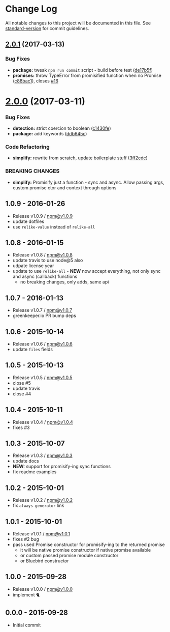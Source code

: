 # Change Log

All notable changes to this project will be documented in this file. See [standard-version](https://github.com/conventional-changelog/standard-version) for commit guidelines.

<a name="2.0.1"></a>
## [2.0.1](https://github.com/hybridables/redolent/compare/v2.0.0...v2.0.1) (2017-03-13)


### Bug Fixes

* **package:** tweak `npm run commit` script - build before test ([de17b5f](https://github.com/hybridables/redolent/commit/de17b5f))
* **promises:** throw TypeError from promisified function when no Promise ([c88bac1](https://github.com/hybridables/redolent/commit/c88bac1)), closes [#16](https://github.com/hybridables/redolent/issues/16)



<a name="2.0.0"></a>
# [2.0.0](https://github.com/hybridables/redolent/compare/v1.0.9...v2.0.0) (2017-03-11)


### Bug Fixes

* **detection:** strict coercion to boolean ([c1430fe](https://github.com/hybridables/redolent/commit/c1430fe))
* **package:** add keywords ([ddb645c](https://github.com/hybridables/redolent/commit/ddb645c))


### Code Refactoring

* **simplify:** rewrite from scratch, update boilerplate stuff ([3ff2cdc](https://github.com/hybridables/redolent/commit/3ff2cdc))


### BREAKING CHANGES

* **simplify:** Promisify just a function - sync and async. Allow passing args, custom promise ctor
and context through options





## 1.0.9 - 2016-01-26
- Release v1.0.9 / npm@v1.0.9
- update dotfiles
- use `relike-value` instead of `relike-all`

## 1.0.8 - 2016-01-15
- Release v1.0.8 / npm@v1.0.8
- update travis to use node@5 also
- udpate license year
- update to use `relike-all` - **NEW** now accept everything, not only sync and async (callback) functions
  + no breaking changes, only adds, same api

## 1.0.7 - 2016-01-13
- Release v1.0.7 / npm@v1.0.7
- greenkeeper.io PR bump deps

## 1.0.6 - 2015-10-14
- Release v1.0.6 / npm@v1.0.6
- update `files` fields

## 1.0.5 - 2015-10-13
- Release v1.0.5 / npm@v1.0.5
- close #5
- update travis
- close #4

## 1.0.4 - 2015-10-11
- Release v1.0.4 / npm@v1.0.4
- fixes #3

## 1.0.3 - 2015-10-07
- Release v1.0.3 / npm@v1.0.3
- update docs
- **NEW:** support for promisify-ing sync functions
- fix readme examples

## 1.0.2 - 2015-10-01
- Release v1.0.2 / npm@v1.0.2
- fix `always-generator` link

## 1.0.1 - 2015-10-01
- Release v1.0.1 / npm@v1.0.1
- fixes #2 bug
- pass used Promise constructor for promisify-ing to the returned promise
  + it will be native promise constructor if native promise available
  + or custom passed promise module constructor
  + or Bluebird constructor

## 1.0.0 - 2015-09-28
- Release v1.0.0 / npm@v1.0.0
- implement :cat2:

## 0.0.0 - 2015-09-28
- Initial commit